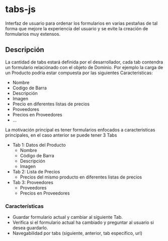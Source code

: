 # tabs-js

Interfaz de usuario para ordenar los formularios en varias pestañas de tal forma que mejore la experiencia del usuario y se evite la creación de formularios muy extensos.

## Descripción
La cantidad de tabs estará definida por el desarrollador, cada tab contendra un formulario relaciónado con el objeto de Dominio.
Por ejemplo la carga de un Producto podria estar compuesta por las siguientes Caracteristicas:
   - Nombre
   - Codigo de Barra
   - Descripción
   - Imagen 
   - Precio en diferentes listas de precios
   - Proveedores
   - Precios en Proveedores
   - ...

La motivación principal es tener formularios enfocados a caracteristicas principales, en el caso anterior se puede tener 3 Tabs
 - Tab 1: Datos del Producto 
    - Nombre
    - Código de Barra
    - Descripción
    - Imagen
 - Tab 2: Lista de Precios
    - Precios del mismo producto en diferentes listas de precios
 - Tab 3: Proveedores
    - Proveedores
    - Precios en Proveedores
    
### Características

  - Guardar formulario actual y cambiar al siguiente Tab.
  - Verifica si el formulario actual ha cambiado y preguntar al usuario si desea guardarlo.
  - Navegabilidad por tabs (siguiente, anterior, tab especifico, url)
  
